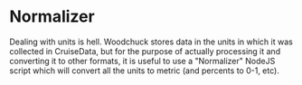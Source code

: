 # Normalizer

Dealing with units is hell.  Woodchuck stores data in the units in which it was
collected in CruiseData, but for the purpose of actually processing it and
converting it to other formats, it is useful to use a "Normalizer" NodeJS script
which will convert all the units to metric (and percents to 0-1, etc).
